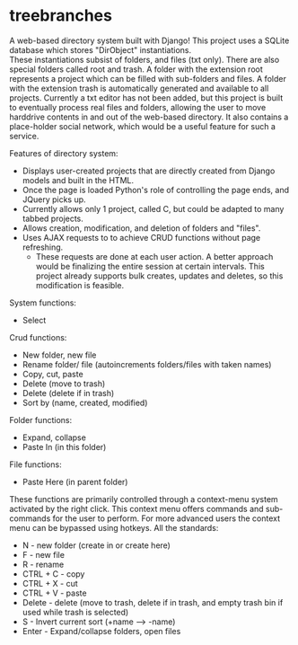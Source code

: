 # treebranches
A web-based directory system built with Django!
This project uses a SQLite database which stores "DirObject" instantiations.\
These instantiations subsist of folders, and files (txt only). There are also special folders called root and trash.
A folder with the extension root represents a project which can be filled with sub-folders and files.
A folder with the extension trash is automatically generated and available to all projects.
Currently a txt editor has not been added, but this project is built to eventually process real files and folders,
allowing the user to move harddrive contents in and out of the web-based directory.
It also contains a place-holder social network, which would be a useful feature for such a service.

Features of directory system:
- Displays user-created projects that are directly created from Django models and built in the HTML.
- Once the page is loaded Python's role of controlling the page ends, and JQuery picks up.
- Currently allows only 1 project, called C, but could be adapted to many tabbed projects.
- Allows creation, modification, and deletion of folders and "files".
- Uses AJAX requests to to achieve CRUD functions without page refreshing.
  * These requests are done at each user action. A better approach would be finalizing the
    entire session at certain intervals. This project already supports bulk creates, updates 
    and deletes, so this modification is feasible.

System functions:
* Select

Crud functions:
* New folder, new file
* Rename folder/ file (autoincrements folders/files with taken names)
* Copy, cut, paste
* Delete (move to trash)
* Delete (delete if in trash)
* Sort by (name, created, modified)

Folder functions:
* Expand, collapse
* Paste In (in this folder)

File functions:
* Paste Here (in parent folder)

These functions are primarily controlled through a context-menu system activated by the right click.
This context menu offers commands and sub-commands for the user to perform.
For more advanced users the context menu can be bypassed using hotkeys. All the standards:
* N - new folder (create in or create here)
* F - new file
* R - rename
* CTRL + C - copy
* CTRL + X - cut
* CTRL + V - paste
* Delete - delete (move to trash, delete if in trash, and empty trash bin if used while trash is selected)
* S - Invert current sort (+name --> -name)
* Enter - Expand/collapse folders, open files
